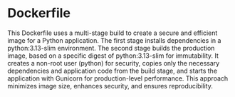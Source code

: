 # Dockerfile
This Dockerfile uses a multi-stage build to create a secure and efficient image for a Python
application. The first stage installs dependencies in a python:3.13-slim environment. The second 
stage builds the production image, based on a specific digest of python:3.13-slim for immutability. 
It creates a non-root user (python) for security, copies only the necessary dependencies and 
application code from the build stage, and starts the application with Gunicorn for production-level 
performance. This approach minimizes image size, enhances security, and ensures reproducibility.
